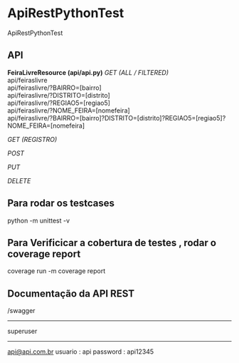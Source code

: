 # ApiRestPythonTest
ApiRestPythonTest


<h2>
API
</h2>
<b>FeiraLivreResource (api/api.py)</b>
<i>GET (ALL / FILTERED)</i>
<br>
api/feiraslivre
<br>
api/feiraslivre/?BAIRRO=[bairro]
<br>
api/feiraslivre/?DISTRITO=[distrito]
<br>
api/feiraslivre/?REGIAO5=[regiao5]
<br>
api/feiraslivre/?NOME_FEIRA=[nomefeira]
<br>
api/feiraslivre/?BAIRRO=[bairro]?DISTRITO=[distrito]?REGIAO5=[regiao5]?NOME_FEIRA=[nomefeira]

<i>GET (REGISTRO)</i>

<i>POST</i>

<i>PUT</i>

<i>DELETE</i>

<h2> Para rodar os testcases </h2> 
python -m unittest -v

<h2> Para Verificicar a cobertura de testes , rodar o coverage report </h2>
coverage run -m
coverage report

<h2>Documentação da API REST</h2>
/swagger


***********************************************
superuser
*************************************************
api@api.com.br
usuario : api
password : api12345
